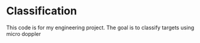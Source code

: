 # Classification
This code is for my engineering project. The goal is to classify targets using micro doppler
